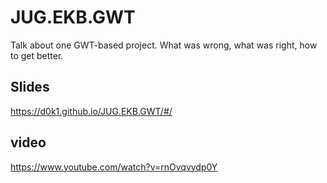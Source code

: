 # JUG.EKB.GWT
Talk about one GWT-based project. What was wrong, what was right, how to get better.

## Slides
https://d0k1.github.io/JUG.EKB.GWT/#/

## video
https://www.youtube.com/watch?v=rnOvqvydp0Y

